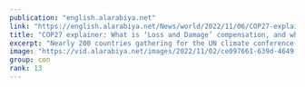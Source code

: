 ```yaml
---
publication: "english.alarabiya.net"
link: "https://english.alarabiya.net/News/world/2022/11/06/COP27-explainer-What-is-Loss-and-Damage-compensation-and-who-should-pay-"
title: "COP27 explainer: What is ‘Loss and Damage’ compensation, and who should pay?"
excerpt: "Nearly 200 countries gathering for the UN climate conference in Egypt are expected to lock horns over whether rich nations should pay compensation to"
image: "https://vid.alarabiya.net/images/2022/11/02/ce097661-639d-4649-878a-108c0542e383/ce097661-639d-4649-878a-108c0542e383_16x9_600x338.JPG"
group: con
rank: 13
---
```

